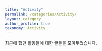 ```yaml
---
title: "Activity"
permalink: /categories/Activity/
layout: category
author_profile: true
taxonomy: Activity
---
```


최근에 했던 활동들에 대한 글들을 모아두었습니다.
